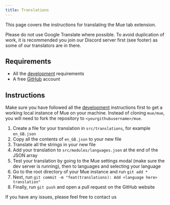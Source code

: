 ```yaml
---
title: Translations
---
```


This page covers the instructions for translating the Mue tab extension.

Please do not use Google Translate where possible. To avoid duplication of work, it is recommended you join our Discord server first (see footer) as some of our translators are in there.

## Requirements
* All the [development](/development#mue-tab) requirements
* A free [GitHub](https://github.com) account

## Instructions
Make sure you have followed all the [development](/development#mue-tab) instructions first to get a working local instance of Mue on your machine. Instead of cloning ``mue/mue``, you will need to fork the repository to ``<yourgithubusername>/mue``.

1. Create a file for your translation in ``src/translations``, for example ``en_GB.json``
2. Copy all the contents of ``en_GB.json`` to your new file
3. Translate all the strings in your new file
4. Add your translation to ``src/modules/languages.json`` at the end of the JSON array
5. Test your translation by going to the Mue settings modal (make sure the dev server is running), then to languages and selecting your language
6. Go to the root directory of your Mue instance and run ``git add *``
7. Next, run ``git commit -m "feat(translations): Add <language here> translation"``
8. Finally, run ``git push`` and open a pull request on the GitHub website

If you have any issues, please feel free to contact us
